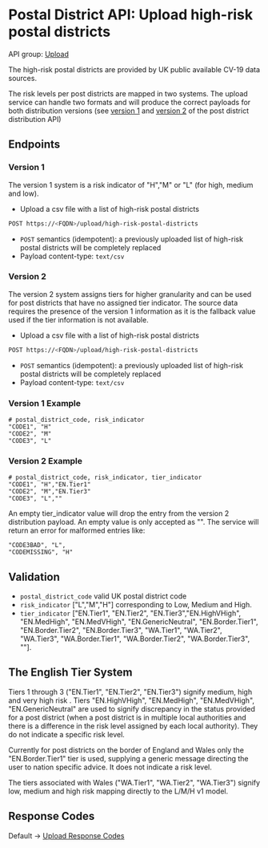 # Postal District API: Upload high-risk postal districts

API group: [Upload](../guidebook.md#system-apis-and-interfaces)

The high-risk postal districts are provided by UK public available CV-19 data sources.

The risk levels per post districts are mapped in two systems. The upload service can handle two formats and will produce the correct payloads for both distribution versions (see [version 1](risky-post-district-distribution.md) and [version 2](risky-post-district-distribution-v2.md) of the post district distribution API)

## Endpoints

### Version 1

The version 1 system is a risk indicator of "H","M" or "L" (for high, medium and low).

- Upload a csv file with a list of high-risk postal districts

```bash
POST https://<FQDN>/upload/high-risk-postal-districts
```

- `POST` semantics (idempotent): a previously uploaded list of high-risk postal districts will be completely replaced
- Payload content-type: ```text/csv```

### Version 2

The version 2 system assigns tiers for higher granularity and can be used for post districts that have no assigned tier indicator. The source data requires the presence of the version 1 information as it is the fallback value used if the tier information is not available.

- Upload a csv file with a list of high-risk postal districts

```bash
POST https://<FQDN>/upload/high-risk-postal-districts
```

- `POST` semantics (idempotent): a previously uploaded list of high-risk postal districts will be completely replaced
- Payload content-type: ```text/csv```

### Version 1 Example

```csv
# postal_district_code, risk_indicator
"CODE1", "H"
"CODE2", "M"
"CODE3", "L"
```

### Version 2 Example

```csv
# postal_district_code, risk_indicator, tier_indicator
"CODE1", "H","EN.Tier1"
"CODE2", "M","EN.Tier3"
"CODE3", "L",""
```

An empty tier_indicator value will drop the entry from the version 2 distribution payload.
An empty value is only accepted as "". The service will return an error for malformed entries like:

```csv
"CODE3BAD", "L",
"CODEMISSING", "H"
```

## Validation

- `postal_district_code` valid UK postal district code
- `risk_indicator` ["L","M","H"] corresponding to Low, Medium and High.
- `tier_indicator` ["EN.Tier1", "EN.Tier2", "EN.Tier3","EN.HighVHigh", "EN.MedHigh", "EN.MedVHigh", "EN.GenericNeutral", "EN.Border.Tier1", "EN.Border.Tier2", "EN.Border.Tier3", "WA.Tier1", "WA.Tier2", "WA.Tier3", "WA.Border.Tier1", "WA.Border.Tier2", "WA.Border.Tier3", ""].

## The English Tier System

Tiers 1 through 3 ("EN.Tier1", "EN.Tier2", "EN.Tier3") signify medium, high and very high risk .
Tiers "EN.HighVHigh", "EN.MedHigh", "EN.MedVHigh", "EN.GenericNeutral" are used to signify discrepancy in the status provided for a post district (when a post district is in multiple local authorities and there is a difference in the risk level assigned by each local authority). They do not indicate a specific risk level.

Currently for post districts on the border of England and Wales only the "EN.Border.Tier1" tier is used, supplying a generic message directing the user to nation specific advice. It does not indicate a risk level.

The tiers associated with Wales ("WA.Tier1", "WA.Tier2", "WA.Tier3") signify low, medium and high risk mapping directly to the L/M/H v1 model.

## Response Codes

Default -> [Upload Response Codes](../api-patterns.md#Upload)
